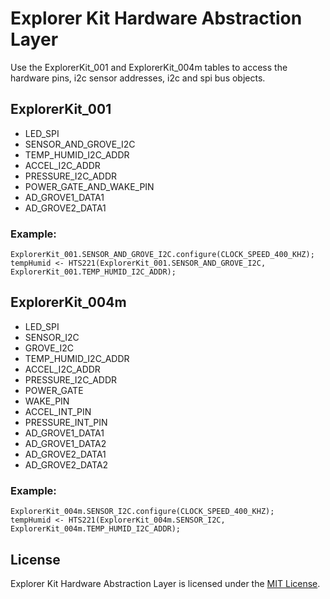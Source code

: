 # Explorer Kit Hardware Abstraction Layer

Use the ExplorerKit_001 and ExplorerKit_004m tables to access the hardware pins, i2c sensor addresses, i2c and spi bus objects.

## ExplorerKit_001

* LED_SPI
* SENSOR_AND_GROVE_I2C
* TEMP_HUMID_I2C_ADDR
* ACCEL_I2C_ADDR
* PRESSURE_I2C_ADDR
* POWER_GATE_AND_WAKE_PIN
* AD_GROVE1_DATA1
* AD_GROVE2_DATA1

### Example:

```
ExplorerKit_001.SENSOR_AND_GROVE_I2C.configure(CLOCK_SPEED_400_KHZ);
tempHumid <- HTS221(ExplorerKit_001.SENSOR_AND_GROVE_I2C, ExplorerKit_001.TEMP_HUMID_I2C_ADDR);
```

## ExplorerKit_004m

* LED_SPI
* SENSOR_I2C
* GROVE_I2C
* TEMP_HUMID_I2C_ADDR
* ACCEL_I2C_ADDR
* PRESSURE_I2C_ADDR
* POWER_GATE
* WAKE_PIN
* ACCEL_INT_PIN
* PRESSURE_INT_PIN
* AD_GROVE1_DATA1
* AD_GROVE1_DATA2
* AD_GROVE2_DATA1
* AD_GROVE2_DATA2

### Example:

```
ExplorerKit_004m.SENSOR_I2C.configure(CLOCK_SPEED_400_KHZ);
tempHumid <- HTS221(ExplorerKit_004m.SENSOR_I2C, ExplorerKit_004m.TEMP_HUMID_I2C_ADDR);
```

## License

Explorer Kit Hardware Abstraction Layer is licensed under the [MIT License](/LICENSE).